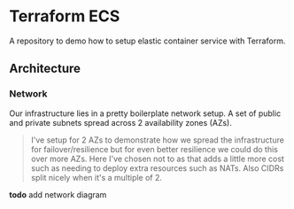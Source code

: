 # Terraform ECS

A repository to demo how to setup elastic container service with Terraform.

## Architecture

### Network

Our infrastructure lies in a pretty boilerplate network setup. A set of public
and private subnets spread across 2 availability zones (AZs).

> I've setup for 2 AZs to demonstrate how we spread the infrastructure for
  failover/resilience but for even better resilience we could do this over more
  AZs. Here I've chosen not to as that adds a little more cost such as needing
  to deploy extra resources such as NATs. Also CIDRs split nicely when it's a
  multiple of 2.

**todo** add network diagram